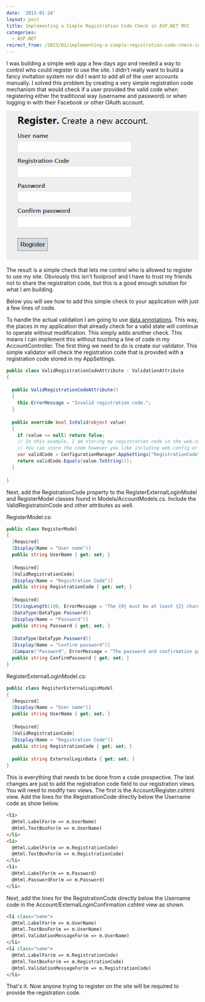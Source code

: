 ```yaml
---
date: '2013-01-24'
layout: post
title: Implementing a Simple Registration Code Check in ASP.NET MVC
categories:
  - ASP.NET
reirect_from: /2013/01/implementing-a-simple-registration-code-check-in-asp-net-mvc/
---
```


I was building a simple web app a few days ago and needed a way to control who could register to use the site. I didn't really want to build a fancy invitation system nor did I want to add all of the user accounts manually. I solved this problem by creating a very simple registration code mechanism that would check if a user provided the valid code when registering either the traditional way (username and password) or when logging in with their Facebook or other OAuth account.

[![registrationcode](/images/2013/01/registrationcode1.png)](/images/2013/01/registrationcode1.png)

The result is a simple check that lets me control who is allowed to register to use my site. Obviously this isn't foolproof and I have to trust my friends not to share the registration code, but this is a good enough solution for what I am building.

Below you will see how to add this simple check to your application with just a few lines of code.

To handle the actual validation I am going to use [data annotations](http://www.asp.net/mvc/tutorials/older-versions/models-(data)/validation-with-the-data-annotation-validators-cs). This way, the places in my application that already check for a valid state will continue to operate without modification. This simply adds another check. This means I can implement this without touching a line of code in my AccountController. The first thing we need to do is create our validator. This simple validator will check the registration code that is provided with a registration code stored in my AppSettings.

```cs
public class ValidRegistrationCodeAttribute : ValidationAttribute
{

  public ValidRegistrationCodeAttribute()
  {
    this.ErrorMessage = "Invalid registration code.";
  }

  public override bool IsValid(object value)
  {
    if (value == null) return false;
    // In this example, I am storing my registration code in the web.conf file.
    // You can store the code however you like including web.config or a database.
    var validCode = ConfigurationManager.AppSettings["RegistrationCode"];
    return validCode.Equals(value.ToString());
  }

}
```

Next, add the RegistrationCode property to the RegisterExternalLoginModel and RegisterModel classes found in Models/AccountModels.cs. Include the ValidRegistratoinCode and other attributes as well.

RegisterModel.cs:

```cs
public class RegisterModel
{
  [Required]
  [Display(Name = "User name")]
  public string UserName { get; set; }

  [Required]
  [ValidRegistrationCode]
  [Display(Name = "Registration Code")]
  public string RegistrationCode { get; set; }

  [Required]
  [StringLength(100, ErrorMessage = "The {0} must be at least {2} characters long.", MinimumLength = 6)]
  [DataType(DataType.Password)]
  [Display(Name = "Password")]
  public string Password { get; set; }

  [DataType(DataType.Password)]
  [Display(Name = "Confirm password")]
  [Compare("Password", ErrorMessage = "The password and confirmation password do not match.")]
  public string ConfirmPassword { get; set; }
}
```

RegisterExternalLoginModel.cs:

```cs
public class RegisterExternalLoginModel
{
  [Required]
  [Display(Name = "User name")]
  public string UserName { get; set; }

  [Required]
  [ValidRegistrationCode]
  [Display(Name = "Registration Code")]
  public string RegistrationCode { get; set; }

  public string ExternalLoginData { get; set; }
}
```

This is everything that needs to be done from a code prospective. The last changes are just to add the registration code field to our registration views. You will need to modify two views. The first is the Account/Register.cshtml view. Add the lines for the RegistrationCode directly below the Username code as show below.

```html
<li>
  @Html.LabelFor(m => m.UserName)
  @Html.TextBoxFor(m => m.UserName)
</li>
<li>
  @Html.LabelFor(m => m.RegistrationCode)
  @Html.TextBoxFor(m => m.RegistrationCode)
</li>
<li>
  @Html.LabelFor(m => m.Password)
  @Html.PasswordFor(m => m.Password)
</li>
```

Next, add the lines for the RegistrationCode directly below the Username code in the Account/ExternalLoginConfirmation.cshtml view as shown.

```html
<li class="name">
  @Html.LabelFor(m => m.UserName)
  @Html.TextBoxFor(m => m.UserName)
  @Html.ValidationMessageFor(m => m.UserName)
</li>
<li class="name">
  @Html.LabelFor(m => m.RegistrationCode)
  @Html.TextBoxFor(m => m.RegistrationCode)
  @Html.ValidationMessageFor(m => m.RegistrationCode)
</li>
```

That's it. Now anyone trying to register on the site will be required to provide the registration code.

